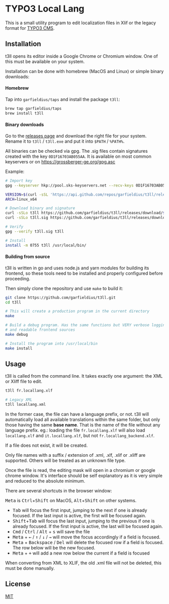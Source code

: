 # TYPO3 Local Lang

This is a small utility program to edit localization files in Xlif or the legacy
format for [TYPO3 CMS](https://www.typo3.org/).

## Installation

t3ll opens its editor inside a Google Chrome or Chromium window. One of this must
be available on your system.

Installation can be done with homebrew (MacOS and Linux) or simple binary downloads:

#### Homebrew

Tap into `garfieldius/taps` and install the package `t3ll`:

```bash
brew tap garfieldius/taps
brew install t3ll
```

#### Binary downloads

Go to the [releases page](https://github.com/garfieldius/t3ll/releases) and download the
right file for your system. Rename it to `t3ll` / `t3ll.exe` and put it into `$PATH`
/ `%PATH%`.

All binaries can be checked via gpg. The .sig files contain signatures created with the
key `0D1F16703AB055AA`. It is available on most common keyservers or on
<https://grossberger-ge.org/gpg.asc>

Example:

```bash
# Import key
gpg --keyserver hkp://pool.sks-keyservers.net --recv-keys 0D1F16703AB055AA

VERSION=$(curl -sSL 'https://api.github.com/repos/garfieldius/t3ll/releases/latest' | jq -r '.tag_name')
ARCH=linux_x64

# Download binary and signature
curl -sSLo t3ll https://github.com/garfieldius/t3ll/releases/download/${VERSION}/t3ll_${ARCH}
curl -sSLo t3ll.sig https://github.com/garfieldius/t3ll/releases/download/${VERSION}/t3ll_${ARCH}.sig

# Verify
gpg --verify t3ll.sig t3ll

# Install
install -m 0755 t3ll /usr/local/bin/
```

#### Building from source

t3ll is written in go and uses node.js and yarn modules for building its frontend,
so these tools need to be installed and properly configured before proceeding.

Then simply clone the repository and use `make` to build it:

```bash
git clone https://github.com/garfieldius/t3ll.git
cd t3ll

# This will create a production program in the current directory
make

# Build a debug program. Has the same functions but VERY verbose logging to stdout
# and readable frontend sources
make debug

# Install the program into /usr/local/bin
make install
```

## Usage

t3ll is called from the command line. It takes exactly one argument: the XML or
Xliff file to edit.

```bash
t3ll fr.locallang.xlf

# Legacy XML
t3ll locallang.xml
```

In the former case, the file can have a language prefix, or not. t3ll will
automatically load all available translations within the same folder, but only
those having the same **base name**. That is the name of the file without any
language prefix. eg.: loading the file `fr.locallang.xlf` will also load `
locallang.xlf` and `it.locallang.xlf`, but not `fr.locallang_backend.xlf`.

If a file does not exist, it will be created.

Only file names with a suffix / extension of .xml, .xlf, .xlif or .xliff are
supported. Others will be treated as an unknown file type.

Once the file is read, the editing mask will open in a chromium or google chrome
window. It's interface should be self explanatory as it is very simple and
reduced to the absolute minimum.

There are several shortcuts in the browser window:

<kbd>Meta</kbd> is <kbd>Ctrl</kbd>+<kbd>Shift</kbd> on MacOS, <kbd>Alt</kbd>+<kbd>Shift</kbd> on
other systems.

* <kbd>Tab</kbd> will focus the first input, jumping to the next if one is
  already focused. If the last input is active, the first will be focused again.
* <kbd>Shift</kbd>+<kbd>Tab</kbd> will focus the last input, jumping to the
  previous if one is already focused. If the first input is active, the last
  will be focused again.
* <kbd>Cmd</kbd> / <kbd>Ctrl</kbd> / <kbd>Alt</kbd> + <kbd>s</kbd>  will save
  the file
* <kbd>Meta</kbd> + <kbd>←</kbd> / <kbd>↑</kbd> / <kbd>↓</kbd> / <kbd>→</kbd>
  will move the focus accordingly if a field is focused.
* <kbd>Meta</kbd> + <kbd>Backspace</kbd> / <kbd>Del</kbd> will delete the focused
  row if a field is focused. The row below will be the new focused.
* <kbd>Meta</kbd> + <kbd>+</kbd> will add a new row below the current if a field
  is focused

When converting from XML to XLIF, the old .xml file will not be deleted, this must
be done manually.

## License

[MIT](https://opensource.org/licenses/MIT)
